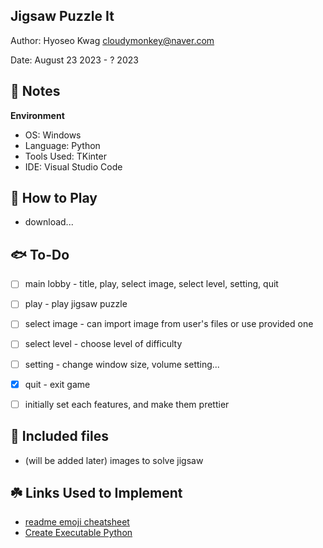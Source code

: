 Jigsaw Puzzle It
------------

Author: Hyoseo Kwag [cloudymonkey@naver.com](mailto:cloudymonkey@naver.com)

Date: August 23 2023 - ? 2023



## :rotating_light: Notes

**Environment**
* OS: Windows
* Language: Python
* Tools Used: TKinter
* IDE: Visual Studio Code

## :mushroom: How to Play
* download...


## :fish: To-Do
- [ ] main lobby - title, play, select image, select level, setting, quit
- [ ] play - play jigsaw puzzle
- [ ] select image - can import image from user's files or use provided one
- [ ] select level - choose level of difficulty
- [ ] setting - change window size, volume setting...
- [x] quit - exit game
- [ ] initially set each features, and make them prettier



## :open_file_folder: Included files

* (will be added later) images to solve jigsaw

## :shamrock: Links Used to Implement
* [readme emoji cheatsheet](https://github.com/ikatyang/emoji-cheat-sheet/blob/master/README.md)
* [Create Executable Python](https://datatofish.com/executable-pyinstaller/)